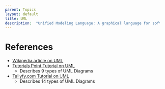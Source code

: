 ```yaml
---
parent: Topics
layout: default
title: UML 
description:  "Unified Modeling Language: A graphical language for software design"
---
```


# References

* [Wikipedia article on UML](https://en.wikipedia.org/wiki/Unified_Modeling_Language)
* [Tutorials Point Tutorial on UML](https://www.tutorialspoint.com/uml/)
   * Describes 9 types of UML Diagrams
* [Tallyfy.com Tutorial on UML](https://tallyfy.com/uml-diagram/)
   * Describes 14 types of UML Diagrams
